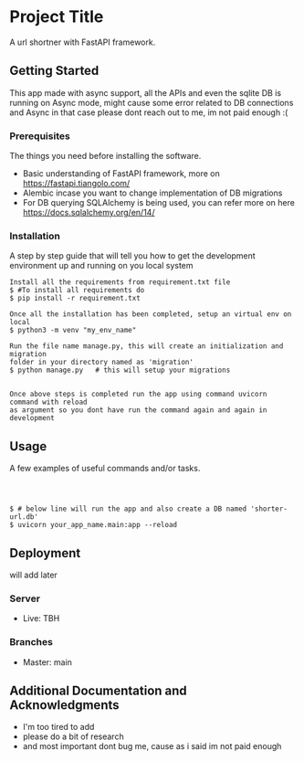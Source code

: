 # Project Title

A url shortner with FastAPI framework.

## Getting Started

This app made with async support, all the APIs and even the sqlite DB is running on Async mode,
might cause some error related to DB connections and Async in that case please dont reach out to me,
im not paid enough :(

### Prerequisites

The things you need before installing the software.

* Basic understanding of FastAPI framework, more on https://fastapi.tiangolo.com/
* Alembic incase you want to change implementation of DB migrations
* For DB querying SQLAlchemy is being used, you can refer more on here https://docs.sqlalchemy.org/en/14/

### Installation

A step by step guide that will tell you how to get the development environment up and running on you local system

```
Install all the requirements from requirement.txt file
$ #To install all requirements do 
$ pip install -r requirement.txt

Once all the installation has been completed, setup an virtual env on local
$ python3 -m venv "my_env_name"

Run the file name manage.py, this will create an initialization and migration 
folder in your directory named as 'migration'
$ python manage.py   # this will setup your migrations


Once above steps is completed run the app using command uvicorn command with reload
as argument so you dont have run the command again and again in development 

```

## Usage

A few examples of useful commands and/or tasks.

```



$ # below line will run the app and also create a DB named 'shorter-url.db'
$ uvicorn your_app_name.main:app --reload 
```

## Deployment

will add later

### Server

* Live: TBH


### Branches

* Master: main

## Additional Documentation and Acknowledgments

* I'm too tired to add
* please do a bit of research 
* and most important dont bug me, cause as i said im not paid enough
